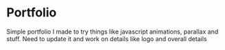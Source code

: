 # Portfolio
Simple portfolio I made to try things like javascript animations, parallax and stuff. 
Need to update it and work on details like logo and overall details 
